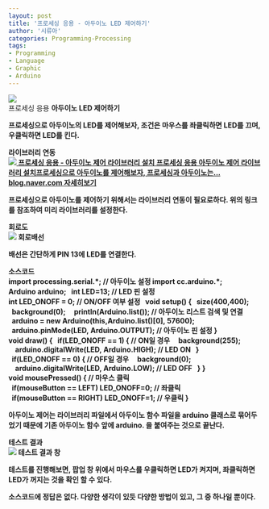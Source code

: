 ```yaml
---
layout: post
title: '프로세싱 응용 - 아두이노 LED 제어하기'
author: '시류아'
categories: Programming-Processing
tags:
- Programming
- Language
- Graphic
- Arduino
---
```



<script> location.href='https://cafe.naver.com/develoid/776090' ; </script>

<div>
 <div>
  <img src="https://dthumb-phinf.pstatic.net/?src=%22http%3A%2F%2Fblogfiles.naver.net%2FMjAxNzAyMDFfMzYg%2FMDAxNDg1OTIwNjczMDY0.Gd8-4LoA2PIriQcj6yQrLgKZ97I23ywhqmODvPNdFDEg.n-1z0IKrzT-cKc2sOOd9f4QyR5BfLGv2LbZj95NNRj0g.PNG.searphiel9%2Fprocessing_logo.png%22&amp;type=cafe_wa740">
 </div>
</div>
<div>
 <div>
  <div>
   프로세싱 응용
   <b>아두이노 LED 제어하기
  </div>
 </div>
</div>
<div>
 <p>프로세싱으로 아두이노의 LED를 제어해보자, 조건은 마우스를 좌클릭하면 LED를 끄며, 우클릭하면 LED를 킨다.</p>
</div>
<div>
 <div>
  <div></div>
 </div>
</div>
<div>
 <div>
  <div>
   라이브러리 연동
  </div>
 </div>
</div>
<div>
 <a href="http://blog.naver.com/searphiel9/220924444475"> <span> <span> <img src="https://dthumb-phinf.pstatic.net/?src=%22http%3A%2F%2Fdthumb.phinf.naver.net%2F%3Fsrc%3D%2522http%253A%252F%252Fblogthumb2.naver.net%252FMjAxNzAyMDFfMTc2%252FMDAxNDg1OTIwMTIzODQ5.Q1ax1I1DcOMjaOPlbjLLyv0YWtPocLl_iMotHByIjl4g.0gcNi91QJGCF3u3PfZWeVlnCNLbmewmBPSLYW-dVTk4g.PNG.searphiel9%252Fprocessing_logo.png%253Ftype%253Dw2%2522%26amp%3Btype%3Dff500_300%22&amp;type=cafe_wa740"> </span> <span> <span>프로세싱 응용 - 아두이노 제어 라이브러리 설치</span> <span>프로세싱 응용 아두이노 제어 라이브러리 설치프로세싱으로 아두이노를 제어해보자, 프로세싱과 아두이노는...</span> <span>blog.naver.com</span> </span> <span></span> </span> <span>자세히보기</span> </a>
</div>
<div>
 <p>프로세싱으로 아두이노를 제어하기 위해서는 라이브러리 연동이 필요로하다. 위의 링크를 참조하여 미리 라이브러리를 설정한다.</p>
</div>
<div>
 <div>
  <div></div>
 </div>
</div>
<div>
 <div>
  <div>
   회로도
  </div>
 </div>
</div>
<div>
 <div>
  <img src="https://dthumb-phinf.pstatic.net/?src=%22http%3A%2F%2Fblogfiles.naver.net%2FMjAxNzAyMDFfODYg%2FMDAxNDg1OTIwODIzNTQx.h1v3_ssmmPuUmOELFLxB9URhXcEJNR7r-v2GLEMT2iog.QU4vHQkw3FzPVgY_ybB4GKghh2bJOXW6GbkX66Iire4g.PNG.searphiel9%2F5.png%22&amp;type=cafe_wa740">
  <span>회로배선</span>
 </div>
</div>
<div>
 <p>배선은 간단하게 PIN 13에 LED를 연결한다.</p>
</div>
<div>
 <div>
  <div></div>
 </div>
</div>
<div>
 <div>
  <div>
   소스코드
  </div>
 </div>
</div>
<div>
 <div>
  <div>
   import&nbsp;processing.serial.*;&nbsp;//&nbsp;아두이노&nbsp;설정
   <b>import&nbsp;cc.arduino.*;
   <b>Arduino&nbsp;arduino;
   <b>&nbsp;
   <b>int&nbsp;LED=13;&nbsp;//&nbsp;LED&nbsp;핀&nbsp;설정
   <b>int&nbsp;LED_ONOFF&nbsp;=&nbsp;0;&nbsp;//&nbsp;ON/OFF&nbsp;여부&nbsp;설정
   <b>&nbsp;
   <b>void&nbsp;setup()&nbsp;{
   <b>&nbsp;&nbsp;size(400,400);
   <b>&nbsp;&nbsp;background(0);
   <b>&nbsp;
   <b>&nbsp;&nbsp;println(Arduino.list());&nbsp;//&nbsp;아두이노&nbsp;리스트&nbsp;검색&nbsp;및&nbsp;연결
   <b>&nbsp;&nbsp;arduino&nbsp;=&nbsp;new&nbsp;Arduino(this,Arduino.list()[0],&nbsp;57600);
   <b>&nbsp;&nbsp;arduino.pinMode(LED,&nbsp;Arduino.OUTPUT);&nbsp;//&nbsp;아두이노&nbsp;핀&nbsp;설정
   <b>}
   <b>&nbsp;
   <b>void&nbsp;draw()&nbsp;{
   <b>&nbsp;&nbsp;if(LED_ONOFF&nbsp;==&nbsp;1)&nbsp;{&nbsp;//&nbsp;ON일&nbsp;경우
   <b>&nbsp;&nbsp;&nbsp;&nbsp;background(255);
   <b>&nbsp;&nbsp;&nbsp;&nbsp;arduino.digitalWrite(LED,&nbsp;Arduino.HIGH);&nbsp;//&nbsp;LED&nbsp;ON
   <b>&nbsp;&nbsp;}
   <b>&nbsp;&nbsp;if(LED_ONOFF&nbsp;==&nbsp;0)&nbsp;{&nbsp;//&nbsp;OFF일&nbsp;경우
   <b>&nbsp;&nbsp;&nbsp;&nbsp;background(0);
   <b>&nbsp;&nbsp;&nbsp;&nbsp;arduino.digitalWrite(LED,&nbsp;Arduino.LOW);&nbsp;//&nbsp;LED&nbsp;OFF
   <b>&nbsp;&nbsp;}
   <b>}
   <b>&nbsp;
   <b>void&nbsp;mousePressed()&nbsp;{&nbsp;//&nbsp;마우스&nbsp;클릭
   <b>&nbsp;&nbsp;if(mouseButton&nbsp;==&nbsp;LEFT)&nbsp;LED_ONOFF=0;&nbsp;//&nbsp;좌클릭
   <b>&nbsp;&nbsp;if(mouseButton&nbsp;==&nbsp;RIGHT)&nbsp;LED_ONOFF=1;&nbsp;//&nbsp;우클릭
   <b>}
  </div>
 </div>
</div>
<div>
 <p>아두이노 제어는 라이브러리 파일에서 아두이노 함수 파일을 arduino 클래스로 묶어두었기 때문에 기존 아두이노 함수 앞에 arduino. 을 붙여주는 것으로 끝난다.</p>
</div>
<div>
 <div>
  <div></div>
 </div>
</div>
<div>
 <div>
  <div>
   테스트 결과
  </div>
 </div>
</div>
<div>
 <div>
  <img src="https://dthumb-phinf.pstatic.net/?src=%22http%3A%2F%2Fblogfiles.naver.net%2FMjAxNzAyMDFfNjUg%2FMDAxNDg1OTIwODY1ODQ1.uNhDxU-GvyTxwkKsNZYJoMKBcWhJ8juq5882I1GM5ycg.Zy0Eoq5hjjsx4Nrqhe6TZcGljxrxvvqUpwChT1n4_vcg.PNG.searphiel9%2F6.png%22&amp;type=cafe_wa740">
  <span>테스트 결과 창</span>
 </div>
</div>
<div>
 <p>테스트를 진행해보면, 팝업 창 위에서 마우스를 우클릭하면 LED가 켜지며, 좌클릭하면 LED가 꺼지는 것을 확인 할 수 있다.</p>
</div>
<div>
 <div>
  <div></div>
 </div>
</div>
<div>
 <p>소스코드에 정답은 없다. 다양한 생각이 있듯 다양한 방법이 있고, 그 중 하나일 뿐이다.</p>
</div>
